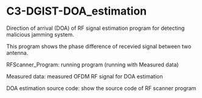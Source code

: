 # C3-DGIST-DOA_estimation
Direction of arrival (DOA) of RF signal estimation program for detecting malicious jamming system.

This program shows the phase difference of recevied signal between two antenna.

RFScanner_Program: running program (running with Measured data)

Measured data: measured OFDM RF signal for DOA estimation

DOA estimation source code: show the source code of RF scanner program

